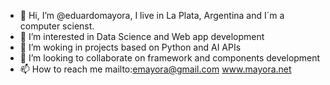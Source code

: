 - 👋 Hi, I’m @eduardomayora, I live in La Plata, Argentina and I´m a computer scienst.
- 👀 I’m interested in Data Science and Web app development
- 🌱 I’m woking in projects based on Python and AI APIs
- 💞️ I’m looking to collaborate on framework and components development
- 📫 How to reach me mailto:emayora@gmail.com www.mayora.net

<!---
eduardomayora/eduardomayora is a ✨ special ✨ repository because its `README.md` (this file) appears on your GitHub profile.
You can click the Preview link to take a look at your changes.
--->
